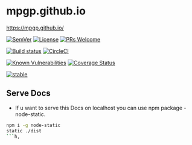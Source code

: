 # mpgp.github.io
https://mpgp.github.io/

[![SemVer](http://img.shields.io/:semver-1.3.2-brightgreen.svg?style=flat-square)](https://semver.org/)
[![License](https://img.shields.io/badge/License-BSD%202--Clause-orange.svg)](LICENSE)
[![PRs Welcome](https://img.shields.io/badge/PRs-welcome-brightgreen.svg)](.github/PULL_REQUEST_TEMPLATE.md)

[![Build status](https://api.travis-ci.com/mpgp/mpgp.github.io.svg?branch=src)](https://api.travis-ci.com/mpgp/mpgp.github.io.svg?branch=src)
[![CircleCI](https://circleci.com/gh/mpgp/mpgp.github.io.svg?style=svg)](https://circleci.com/gh/mpgp/mpgp.github.io)

[![Known Vulnerabilities](https://snyk.io/test/github/mpgp/mpgp.github.io/badge.svg?targetFile=spec%2Fpackage.json)](https://snyk.io/test/github/mpgp/mpgp.github.io?targetFile=spec%2Fpackage.json)
[![Coverage Status](https://coveralls.io/repos/github/mpgp/mpgp.github.io/badge.svg?branch=src)](https://coveralls.io/github/mpgp/mpgp.github.io?branch=src)

[![stable](http://badges.github.io/stability-badges/dist/stable.svg)](http://github.com/badges/stability-badges)

## Serve Docs

* If u want to serve this Docs on localhost you can use npm package - node-static.

```sh
npm i -g node-static
static ./dist
```h,
